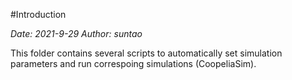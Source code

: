#Introduction

*Date: 2021-9-29*
*Author: suntao*

This folder contains several scripts to automatically set simulation parameters and run correspoing simulations (CoopeliaSim).

